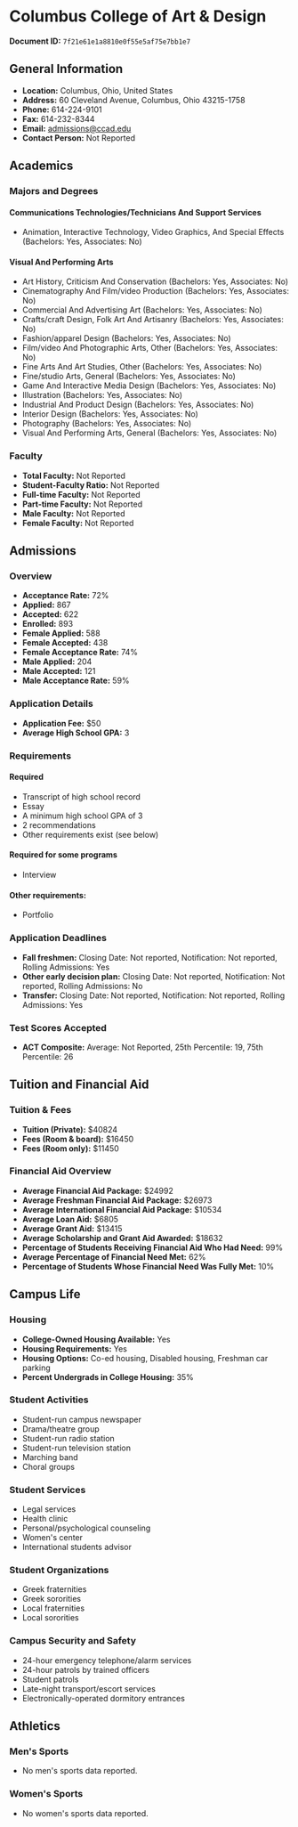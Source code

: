 # Columbus College of Art & Design

**Document ID:** `7f21e61e1a8810e0f55e5af75e7bb1e7`

## General Information

- **Location:** Columbus, Ohio, United States
- **Address:** 60 Cleveland Avenue, Columbus, Ohio 43215-1758
- **Phone:** 614-224-9101
- **Fax:** 614-232-8344
- **Email:** admissions@ccad.edu
- **Contact Person:** Not Reported

## Academics

### Majors and Degrees

#### Communications Technologies/Technicians And Support Services

- Animation, Interactive Technology, Video Graphics, And Special Effects (Bachelors: Yes, Associates: No)

#### Visual And Performing Arts

- Art History, Criticism And Conservation (Bachelors: Yes, Associates: No)
- Cinematography And Film/video Production (Bachelors: Yes, Associates: No)
- Commercial And Advertising Art (Bachelors: Yes, Associates: No)
- Crafts/craft Design, Folk Art And Artisanry (Bachelors: Yes, Associates: No)
- Fashion/apparel Design (Bachelors: Yes, Associates: No)
- Film/video And Photographic Arts, Other (Bachelors: Yes, Associates: No)
- Fine Arts And Art Studies, Other (Bachelors: Yes, Associates: No)
- Fine/studio Arts, General (Bachelors: Yes, Associates: No)
- Game And Interactive Media Design (Bachelors: Yes, Associates: No)
- Illustration (Bachelors: Yes, Associates: No)
- Industrial And Product Design (Bachelors: Yes, Associates: No)
- Interior Design (Bachelors: Yes, Associates: No)
- Photography (Bachelors: Yes, Associates: No)
- Visual And Performing Arts, General (Bachelors: Yes, Associates: No)

### Faculty

- **Total Faculty:** Not Reported
- **Student-Faculty Ratio:** Not Reported
- **Full-time Faculty:** Not Reported
- **Part-time Faculty:** Not Reported
- **Male Faculty:** Not Reported
- **Female Faculty:** Not Reported

## Admissions

### Overview

- **Acceptance Rate:** 72%
- **Applied:** 867
- **Accepted:** 622
- **Enrolled:** 893
- **Female Applied:** 588
- **Female Accepted:** 438
- **Female Acceptance Rate:** 74%
- **Male Applied:** 204
- **Male Accepted:** 121
- **Male Acceptance Rate:** 59%

### Application Details

- **Application Fee:** $50
- **Average High School GPA:** 3

### Requirements

#### Required

- Transcript of high school record
- Essay
- A minimum high school GPA of 3
- 2 recommendations
- Other requirements exist (see below)

#### Required for some programs

- Interview

#### Other requirements:

- Portfolio

### Application Deadlines

- **Fall freshmen:** Closing Date: Not reported, Notification: Not reported, Rolling Admissions: Yes
- **Other early decision plan:** Closing Date: Not reported, Notification: Not reported, Rolling Admissions: No
- **Transfer:** Closing Date: Not reported, Notification: Not reported, Rolling Admissions: Yes

### Test Scores Accepted

- **ACT Composite:** Average: Not Reported, 25th Percentile: 19, 75th Percentile: 26

## Tuition and Financial Aid

### Tuition & Fees

- **Tuition (Private):** $40824
- **Fees (Room & board):** $16450
- **Fees (Room only):** $11450

### Financial Aid Overview

- **Average Financial Aid Package:** $24992
- **Average Freshman Financial Aid Package:** $26973
- **Average International Financial Aid Package:** $10534
- **Average Loan Aid:** $6805
- **Average Grant Aid:** $13415
- **Average Scholarship and Grant Aid Awarded:** $18632
- **Percentage of Students Receiving Financial Aid Who Had Need:** 99%
- **Average Percentage of Financial Need Met:** 62%
- **Percentage of Students Whose Financial Need Was Fully Met:** 10%

## Campus Life

### Housing

- **College-Owned Housing Available:** Yes
- **Housing Requirements:** Yes
- **Housing Options:** Co-ed housing, Disabled housing, Freshman car parking
- **Percent Undergrads in College Housing:** 35%

### Student Activities

- Student-run campus newspaper
- Drama/theatre group
- Student-run radio station
- Student-run television station
- Marching band
- Choral groups

### Student Services

- Legal services
- Health clinic
- Personal/psychological counseling
- Women's center
- International students advisor

### Student Organizations

- Greek fraternities
- Greek sororities
- Local fraternities
- Local sororities

### Campus Security and Safety

- 24-hour emergency telephone/alarm services
- 24-hour patrols by trained officers
- Student patrols
- Late-night transport/escort services
- Electronically-operated dormitory entrances

## Athletics

### Men's Sports

- No men's sports data reported.

### Women's Sports

- No women's sports data reported.
